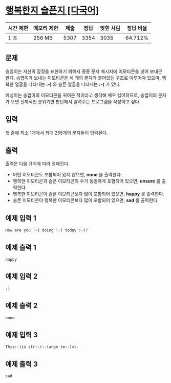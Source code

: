# [행복한지 슬픈지 [다국어]](https://www.acmicpc.net/problem/10769)

| 시간 제한 | 메모리 제한 | 제출 | 정답 | 맞힌 사람 | 정답 비율 |
| --- | --- | --- | --- | --- | --- |
| 1 초 | 256 MB | 5307 | 3354 | 3035 | 64.712% |

## 문제

승엽이는 자신의 감정을 표현하기 위해서 종종 문자 메시지에 이모티콘을 넣어 보내곤 한다. 승엽이가 보내는 이모티콘은 세 개의 문자가 붙어있는 구조로 이루어져 있으며, 행복한 얼굴을 나타내는 **:-)** 와 슬픈 얼굴을 나타내는 **:-(** 가 있다.

혜성이는 승엽이의 이모티콘을 귀여운 척이라고 생각해 매우 싫어하므로, 승엽이의 문자가 오면 전체적인 분위기만 판단해서 알려주는 프로그램을 작성하고 싶다.

## 입력

첫 줄에 최소 1개에서 최대 255개의 문자들이 입력된다.

## 출력

출력은 다음 규칙에 따라 정해진다.

- 어떤 이모티콘도 포함되어 있지 않으면, **none** 을 출력한다.
- 행복한 이모티콘과 슬픈 이모티콘의 수가 동일하게 포함되어 있으면, **unsure** 를 출력한다.
- 행복한 이모티콘이 슬픈 이모티콘보다 많이 포함되어 있으면, **happy** 를 출력한다.
- 슬픈 이모티콘이 행복한 이모티콘보다 많이 포함되어 있으면, **sad** 를 출력한다.

## 예제 입력 1

```
How are you :-) doing :-( today :-)?

```

## 예제 출력 1

```
happy

```

## 예제 입력 2

```
:)

```

## 예제 출력 2

```
none

```

## 예제 입력 3

```
This:-(is str:-(:-(ange te:-)xt.

```

## 예제 출력 3

```
sad
```
